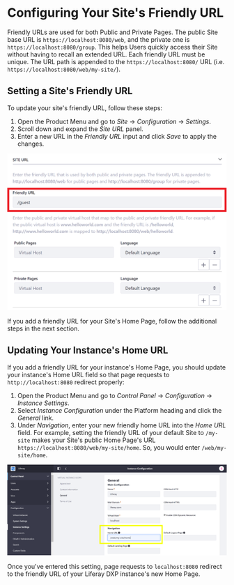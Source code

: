# Configuring Your Site's Friendly URL

Friendly URLs are used for both Public and Private Pages. The public Site base URL is `https://localhost:8080/web`, and the private one is `https://localhost:8080/group`. This helps Users quickly access their Site without having to recall an extended URL. Each friendly URL must be unique. The URL path is appended to the `https://localhost:8080/` URL (i.e. `https://localhost:8080/web/my-site/`).

## Setting a Site's Friendly URL

To update your site's friendly URL, follow these steps:

1. Open the Product Menu and go to *Site* &rarr; *Configuration* &rarr; *Settings*.
1. Scroll down and expand the *Site URL* panel.
1. Enter a new URL in the *Friendly URL* input and click *Save* to apply the changes.

![You can configure a friendly URL for your Site.](./configuring-your-sites-friendly-url/images/01.png)

If you add a friendly URL for your Site's Home Page, follow the additional steps in the next section.

## Updating Your Instance's Home URL

If you add a friendly URL for your instance's Home Page, you should update your instance's Home URL field so that page requests to `http://localhost:8080` redirect properly: <!-- What is a Home URL? Do I HAVE to do this? What does it impact? -->

1. Open the Product Menu and go to *Control Panel* &rarr; *Configuration* &rarr; *Instance Settings*.
1. Select *Instance Configuration* under the Platform heading and click the *General* link.
1. Under *Navigation*, enter your new friendly home URL into the *Home URL* field. For example, setting the friendly URL of your default Site to `/my-site` makes your Site's public Home Page's URL `https://localhost:8080/web/my-site/home`. So, you would enter `/web/my-site/home`.

![Enter the updated home URL to redirect to your new friendly URL.](./configuring-your-sites-friendly-url/images/02.png)

Once you've entered this setting, page requests to `localhost:8080` redirect to the friendly URL of your Liferay DXP instance's new Home Page.
